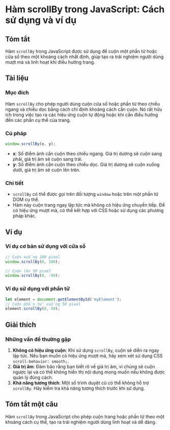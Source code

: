 <!--
Meta Description: # Hàm scrollBy trong JavaScript: Cách sử dụng và ví dụ ## Tóm tắt Hàm `scrollBy` trong JavaScript được sử dụng để cuộn một phần tử hoặc cửa sổ theo mộ...
Meta Keywords: cuộn, scrollby, dụng, phần, thể
-->

# Hàm scrollBy trong JavaScript: Cách sử dụng và ví dụ

## Tóm tắt
Hàm `scrollBy` trong JavaScript được sử dụng để cuộn một phần tử hoặc cửa sổ theo một khoảng cách nhất định, giúp tạo ra trải nghiệm người dùng mượt mà và linh hoạt khi điều hướng trang.

## Tài liệu
### Mục đích
Hàm `scrollBy` cho phép người dùng cuộn cửa sổ hoặc phần tử theo chiều ngang và chiều dọc bằng cách chỉ định khoảng cách cần cuộn. Nó rất hữu ích trong việc tạo ra các hiệu ứng cuộn tự động hoặc khi cần điều hướng đến các phần cụ thể của trang.

### Cú pháp
```javascript
window.scrollBy(x, y);
```
- **x**: Số điểm ảnh cần cuộn theo chiều ngang. Giá trị dương sẽ cuộn sang phải, giá trị âm sẽ cuộn sang trái.
- **y**: Số điểm ảnh cần cuộn theo chiều dọc. Giá trị dương sẽ cuộn xuống dưới, giá trị âm sẽ cuộn lên trên.

### Chi tiết
- `scrollBy` có thể được gọi trên đối tượng `window` hoặc trên một phần tử DOM cụ thể.
- Hàm này cuộn trang ngay lập tức mà không có hiệu ứng chuyển tiếp. Để có hiệu ứng mượt mà, có thể kết hợp với CSS hoặc sử dụng các phương pháp khác.

## Ví dụ
### Ví dụ cơ bản sử dụng với cửa sổ
```javascript
// Cuộn xuống 100 pixel
window.scrollBy(0, 100);

// Cuộn lên 50 pixel
window.scrollBy(0, -50);
```

### Ví dụ sử dụng với phần tử
```javascript
let element = document.getElementById('myElement');
// Cuộn phần tử xuống 50 pixel
element.scrollBy(0, 50);
```

## Giải thích
### Những vấn đề thường gặp
1. **Không có hiệu ứng cuộn**: Khi sử dụng `scrollBy`, cuộn sẽ diễn ra ngay lập tức. Nếu bạn muốn có hiệu ứng mượt mà, hãy xem xét sử dụng CSS `scroll-behavior: smooth;`.
2. **Giá trị âm**: Đảm bảo rằng bạn biết rõ về giá trị âm, vì chúng sẽ cuộn ngược lại và có thể không hiển thị nội dung mong muốn nếu không được quản lý đúng cách.
3. **Khả năng tương thích**: Một số trình duyệt cũ có thể không hỗ trợ `scrollBy`. Hãy kiểm tra khả năng tương thích trước khi sử dụng.

## Tóm tắt một câu
Hàm `scrollBy` trong JavaScript cho phép cuộn trang hoặc phần tử theo một khoảng cách cụ thể, tạo ra trải nghiệm người dùng linh hoạt và dễ dàng.